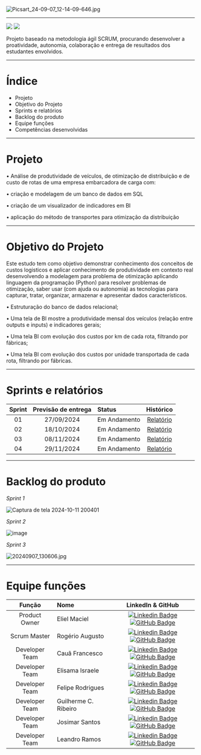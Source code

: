 ![Picsart_24-09-07_12-14-09-646.jpg](https://github.com/user-attachments/assets/da5b47c8-8ecd-4022-9b7b-c20d44ca4a46)

------------------------------------------------------------------------------------------------------------------------------------------

 <a href="http://fatecsjc-prd.azurewebsites.net/"><img src="https://img.shields.io/badge/INSTITUIÇÃO%3A-FATEC SÃO JOSÉ DOS CAMPOS-blue"/></a>
 <a href="https://conceptprimefatec.atlassian.net/jira/software/projects/CP3S/boards/3/backlog?assignee=unassigned%2C712020%3A8a58d1bf-2cab-4aad-84b1-37e0f078cfba"><img src="https://img.shields.io/badge/LINK:-JIRA SOFTWARE-blue"/></a>

Projeto baseado na metodologia ágil SCRUM, procurando desenvolver a proatividade, autonomia, colaboração e entrega de resultados dos estudantes envolvidos.

------------------------------------------------------------------------------------------------------------------------------------------

# Índice
* Projeto
* Objetivo do Projeto
* Sprints e relatórios
* Backlog do produto
* Equipe funções
* Competências desenvolvidas

------------------------------------------------------------------------------------------------------------------------------------------

# Projeto 

• Análise de produtividade de veículos, de otimização de distribuição e de custo de rotas de uma empresa embarcadora de carga com:
 
• criação e modelagem de um banco de dados em SQL
 
• criação de um visualizador de indicadores em BI
 
• aplicação do método de transportes para otimização da distribuição

------------------------------------------------------------------------------------------------------------------------------------------

# Objetivo do Projeto


Este estudo tem como objetivo demonstrar conhecimento dos conceitos de custos logisticos e aplicar conhecimento de produtividade em contexto real desenvolvendo a modelagem para problema de otimização aplicando linguagem da programação (Python) para resolver problemas de otimização, saber usar (com ajuda ou autonomia) as tecnologias para capturar, tratar, organizar, armazenar e apresentar dados característicos.

• Estruturação do banco de dados relacional;

• Uma tela de BI mostre a produtividade mensal dos veículos (relação entre outputs e inputs) e indicadores gerais;
 
• Uma tela BI com evolução dos custos por km de cada rota, filtrando por fábricas;
 
• Uma tela BI com evolução dos custos por unidade transportada de cada rota, filtrando por fábricas.

------------------------------------------------------------------------------------------------------------------------------------------


# Sprints e relatórios


| Sprint | Previsão de entrega | Status           | Histórico |
|:--:|:----------:|:-------------------|:-------------------------------------------------:|
| 01 | 27/09/2024 |  Em Andamento   |[Relatório](https://github.com/user-attachments/files/17171144/RELATORIO.SPRINT.1.docx)|
| 02 | 18/10/2024 | Em Andamento   | [Relatório](https://github.com/Guilhermecarvalhoribeiro/CONCEPTPRIME/files/15227733/RELATORIO.API.-.SPRINT.2.Concept.1.docx)|
| 03 | 08/11/2024 |  Em Andamento | [Relatório](https://github.com/Guilhermecarvalhoribeiro/CONCEPTPRIME/files/15462388/RELATORIO.API.-.SPRINT.3.-.Copiar.docx)
| 04 | 29/11/2024 |   Em Andamento   | [Relatório](https://github.com/user-attachments/files/15878318/RELATORIO.API.-.SPRINT.4.-.1.docx)|

------------------------------------------------------------------------------------------------------------------------------------------

# Backlog do produto 

_Sprint 1_

![Captura de tela 2024-10-11 200401](https://github.com/user-attachments/assets/fa3d3a46-12a7-4e30-ab19-4528f52ce80b)


_Sprint 2_

![image](https://github.com/user-attachments/assets/72ae68d6-cb8b-4920-a15e-48b3f7b7df7d)


_Sprint 3_

![20240907_130606.jpg](https://github.com/user-attachments/assets/4e9552ab-428a-44cc-b28a-7cb64178a633)


------------------------------------------------------------------------------------------------------------------------------------------

# Equipe funções 

|    Função     | Nome                                  |  LinkedIn & GitHub |
| :-----------: | :------------------------------------ | :-------------------------------------------------------------------------------------------------------------------------------------------------------------------------------------------------------------------------------------------------------------------------------------------------------------------------: |
| Product Owner |   Eliel Maciel     |     [![Linkedin Badge](https://img.shields.io/badge/Linkedin-blue?style=flat-square&logo=Linkedin&logoColor=white)](https://www.linkedin.com/in/elielmaciel2022?utm_source=share&utm_campaign=share_via&utm_content=profile&utm_medium=android_app) [![GitHub Badge](https://img.shields.io/badge/GitHub-111217?style=flat-square&logo=github&logoColor=white)](https://github.com/ElielMaciel/Template)     |           
| Scrum Master  | Rogério Augusto |      [![Linkedin Badge](https://img.shields.io/badge/Linkedin-blue?style=flat-square&logo=Linkedin&logoColor=white)](https://www.linkedin.com/in/rog%C3%A9rio-augusto-85b115199/) [![GitHub Badge](https://img.shields.io/badge/GitHub-111217?style=flat-square&logo=github&logoColor=white)](https://github.com/rogeriopereira01)     |
| Developer Team | Cauã Francesco |      [![Linkedin Badge](https://img.shields.io/badge/Linkedin-blue?style=flat-square&logo=Linkedin&logoColor=white)](www.linkedin.com/in/cauafrancesco) [![GitHub Badge](https://img.shields.io/badge/GitHub-111217?style=flat-square&logo=github&logoColor=white)](https://github.com)     |
|  Developer Team  | Elisama Israele             |         [![Linkedin Badge](https://img.shields.io/badge/Linkedin-blue?style=flat-square&logo=Linkedin&logoColor=white)](https://www.linkedin.com/in/elisama-silva-a11a3b277?utm_source=share&utm_campaign=share_via&utm_content=profile&utm_medium=android_app) [![GitHub Badge](https://img.shields.io/badge/GitHub-111217?style=flat-square&logo=github&logoColor=white)](https://github.com/ElisamaIsraele)      |
| Developer Team | Felipe Rodrigues|      [![Linkedin Badge](https://img.shields.io/badge/Linkedin-blue?style=flat-square&logo=Linkedin&logoColor=white)](https://www.linkedin.com/in/felipe-rodrigues-silva-234249169?utm_source=share&utm_campaign=share_via&utm_content=profile&utm_medium=android_app) [![GitHub Badge](https://img.shields.io/badge/GitHub-111217?style=flat-square&logo=github&logoColor=white)](https://github.com/Feliperodrigues17)     |
| Developer Team | Guilherme C. Ribeiro |      [![Linkedin Badge](https://img.shields.io/badge/Linkedin-blue?style=flat-square&logo=Linkedin&logoColor=white)](https://www.linkedin.com/in/guilherme-c-ribeiro-914245222) [![GitHub Badge](https://img.shields.io/badge/GitHub-111217?style=flat-square&logo=github&logoColor=white)](https://github.com/Guilhermecarvalhoribeiro)     |
| Developer Team | Josimar Santos|      [![Linkedin Badge](https://img.shields.io/badge/Linkedin-blue?style=flat-square&logo=Linkedin&logoColor=white)](https://www.linkedin.com/in/josimar-santos-2b4329288?utm_source=share&utm_campaign=share_via&utm_content=profile&utm_medium=android_app) [![GitHub Badge](https://img.shields.io/badge/GitHub-111217?style=flat-square&logo=github&logoColor=white)](https://github.com)     |
|  Developer Team | Leandro Ramos    |           [![Linkedin Badge](https://img.shields.io/badge/Linkedin-blue?style=flat-square&logo=Linkedin&logoColor=white)](https://www.linkedin.com/in/leandro-ramos-193040277/) [![GitHub Badge](https://img.shields.io/badge/GitHub-111217?style=flat-square&logo=github&logoColor=white)](https://github.com)          |




